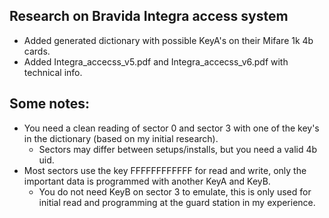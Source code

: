 ## Research on Bravida Integra access system
* Added generated dictionary with possible KeyA's on their Mifare 1k 4b cards.
* Added Integra_accecss_v5.pdf and Integra_accecss_v6.pdf with technical info.

## Some notes:
* You need a clean reading of sector 0 and sector 3 with one of the key's in the dictionary (based on my initial research).
  * Sectors may differ between setups/installs, but you need a valid 4b uid.
* Most sectors use the key FFFFFFFFFFFF for read and write, only the important data is programmed with another KeyA and KeyB.
  * You do not need KeyB on sector 3 to emulate, this is only used for initial read and programming at the guard station in my experience.
